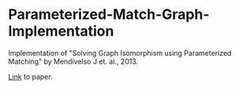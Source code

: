 # Parameterized-Match-Graph-Implementation
Implementation of "Solving Graph Isomorphism using Parameterized Matching" by Mendivelso J et. al., 2013.

[Link](https://www.microsoft.com/en-us/research/wp-content/uploads/2016/02/samehe-graphisomorphism.spire2013.pdf) to paper.
